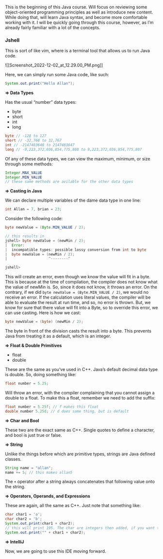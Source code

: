 This is the beginning of this Java course. Will focus on reviewing some object-oriented programming principles as well as introduce new content. While doing that, will learn Java syntax, and become more comfortable working with it. I will be quickly going through this course, however, as I’m already fairly familiar with a lot of the concepts.

### Jshell

This is sort of like vim, where is a terminal tool that allows us to run Java code.

![[Screenshot_2022-12-02_at_12.29.00_PM.png]]

Here, we can simply run some Java code, like such:

```Java
System.out.print("Hello Allan");
```

**⇒ Data Types**

Has the usual “number” data types:

- byte
- short
- int
- long

```Java
byte // -128 to 127
short // -32,768 to 32,767
int // -2147483648 to 2147483647
long // -9,223,372,036,854,775,808 to 9,223,372,036,854,775,807
```

Of any of these data types, we can view the maximum, minimum, or size through some methods:

```Java
Integer.MAX_VALUE
Integer.MIN_VALUE
// these same methods are avilable for the other data types 
```

**⇒ Casting in Java**

We can declare multiple variables of the dame data type in one line:

```Java
int Allan = 7, brian = 23;
```

Consider the following code:

```Java
byte newValue = (Byte.MIN_VALUE / 2);

// this results in 
jshell> byte newValue = (newMin / 2);
|  Error:
|  incompatible types: possible lossy conversion from int to byte
|  byte newValue = (newMin / 2);
|                   ^--------^

jshell>
```

This will create an error, even though we know the value will fit in a byte. This is because at the time of compilation, the compiler does not know what the value of newMin is. So, since it does not know, it throws an error. On the contrary, if we did `byte newValue = (Byte.MIN_VALUE / 2)`, we would no receive an error. If the calculation uses literal values, the compiler will be able to evaluate the result at run time, and so, no error is thrown. But, we know for sure that there value will fit into a Byte, so to override this error, we can use casting. Here is how we cast:

```Java
byte newValue = (byte) (newMin / 2);
```

The byte in front of the division casts the result into a byte. This prevents Java from treating it as a default, which is an integer.

**⇒ Float & Double Primitives**

- float
- double

These are the same as you’ve used in C++. Java’s default decimal data type is double. So, doing something like:

```Java
float number = 5.25; 
```

Will throw an error, with the compiler complaining that you cannot assign a double to a float. To make this a float, remember we need to add the suffix:

```Java
float number = 5.25f; // f makes this float 
double number 5.25d; // d does same thing, but is default 
```

**⇒ Char and Bool**

These two are the exact same as C++. Single quotes to define a character, and bool is just true or false.

**⇒ String**

Unlike the things before which are primitive types, strings are Java defined classes.

```Java
String name = "allan";
name += 5; // this makes allan5
```

The `+` operator after a string always concatenates that following value onto the string.

**⇒ Operators, Operands, and Expressions**

These are again, all the same as C++. Just note that something like:

```Java
char char1 = 'a';
char char2 = 'b';
System.out.print(char1 + char2); 
// this will print 195. The char are integers then added, if you want to get ab:
System.out.print("" + char1 + char2);
```

**⇒ IntelliJ**

Now, we are going to use this IDE moving forward.